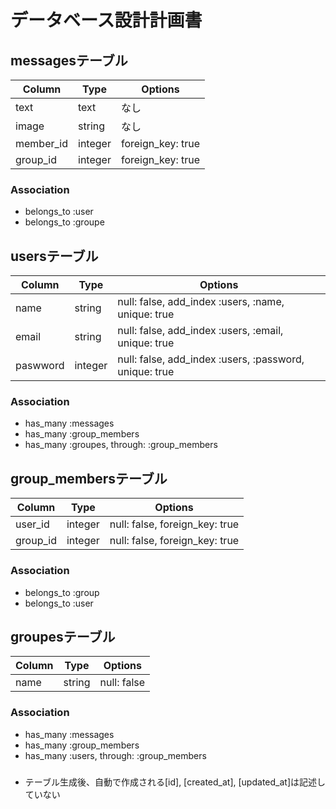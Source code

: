 # データベース設計計画書

## messagesテーブル
|Column|Type|Options|
|------|----|-------|
|text|text|なし|
|image|string |なし|
|member_id|integer|foreign_key: true|
|group_id |integer|foreign_key: true|


### Association
- belongs_to :user
- belongs_to :groupe


## usersテーブル
|Column| Type|Options|
|------|-----|-------|
|name    |string |null: false, add_index :users, :name, unique: true|
|email   |string |null: false, add_index :users, :email, unique: true|
|paswword|integer|null: false, add_index :users, :password, unique: true|


### Association
- has_many :messages
- has_many :group_members
- has_many :groupes, through: :group_members


## group_membersテーブル

|Column|Type|Options|
|------|----|-------|
|user_id|integer|null: false, foreign_key: true|
|group_id|integer|null: false, foreign_key: true|

### Association
- belongs_to :group
- belongs_to :user

## groupesテーブル
|Column| Type|Options|
|------|-----|-------|
|name|string|null: false|

### Association
- has_many :messages
- has_many :group_members
- has_many :users, through: :group_members

###
- テーブル生成後、自動で作成される[id], [created_at], [updated_at]は記述していない

<!-- This README would normally document whatever steps are necessary to get the
application up and running.

Things you may want to cover:

* Ruby version
* System dependencies

* Configuration

* Database creation

* Database initialization

* How to run the test suite

* Services (job queues, cache servers, search engines, etc.)

* Deployment instructions

* ...



